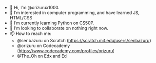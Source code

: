- 👋 Hi, I’m @orizurux1000.
- 👀 I’m interested in computer programming, and have learned JS, HTML/CSS
- 🌱 I’m currently learning Python on CS50P. 
- 💞️ I’m looking to collaborate on nothing right now.
- 📫 How to reach me:
  - @senbazuru on Scratch (https://scratch.mit.edu/users/senbazuru) 
  - @orizuru on Codecademy (https://www.codecademy.com/profiles/orizuru)
  - @The_Oh on Edx and Ed

<!---
orizurux1000/orizurux1000 is a ✨ special ✨ repository because its `README.md` (this file) appears on your GitHub profile.
You can click the Preview link to take a look at your changes.
--->
